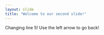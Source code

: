 ```yaml
---
layout: slide
title: "Welcome to our second slide!"
---
```

Changing line 5!
Use the left arrow to go back!
